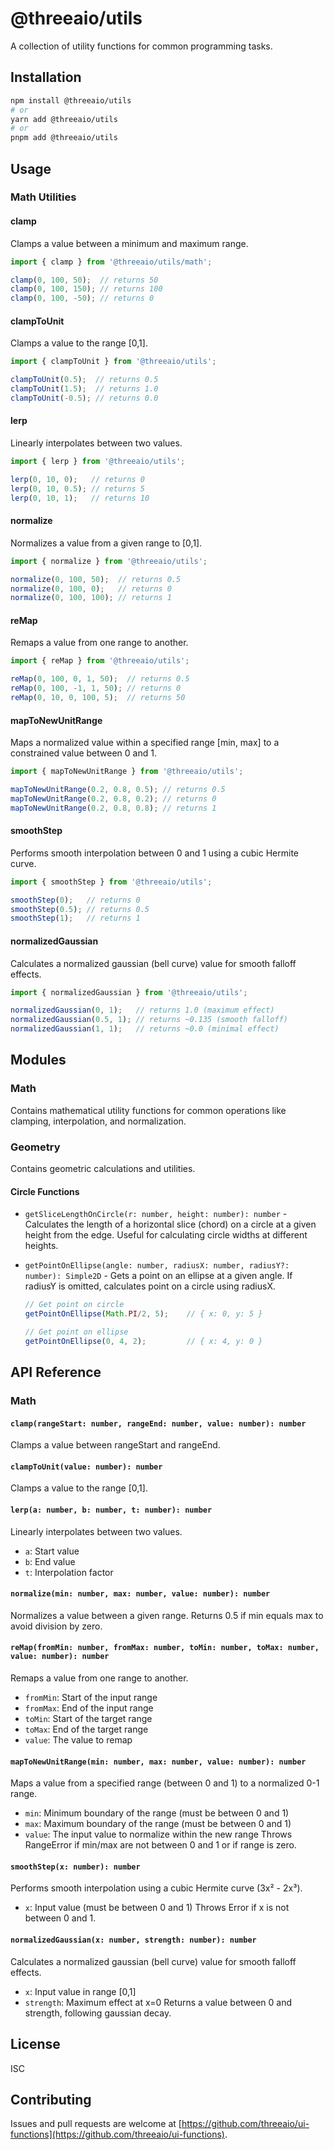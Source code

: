 # @threeaio/utils

A collection of utility functions for common programming tasks.

## Installation

```bash
npm install @threeaio/utils
# or
yarn add @threeaio/utils
# or
pnpm add @threeaio/utils
```

## Usage

### Math Utilities

#### clamp
Clamps a value between a minimum and maximum range.
```typescript
import { clamp } from '@threeaio/utils/math';

clamp(0, 100, 50);  // returns 50
clamp(0, 100, 150); // returns 100
clamp(0, 100, -50); // returns 0
```

#### clampToUnit
Clamps a value to the range [0,1].
```typescript
import { clampToUnit } from '@threeaio/utils';

clampToUnit(0.5);  // returns 0.5
clampToUnit(1.5);  // returns 1.0
clampToUnit(-0.5); // returns 0.0
```

#### lerp
Linearly interpolates between two values.
```typescript
import { lerp } from '@threeaio/utils';

lerp(0, 10, 0);   // returns 0
lerp(0, 10, 0.5); // returns 5
lerp(0, 10, 1);   // returns 10
```

#### normalize
Normalizes a value from a given range to [0,1].
```typescript
import { normalize } from '@threeaio/utils';

normalize(0, 100, 50);  // returns 0.5
normalize(0, 100, 0);   // returns 0
normalize(0, 100, 100); // returns 1
```

#### reMap
Remaps a value from one range to another.
```typescript
import { reMap } from '@threeaio/utils';

reMap(0, 100, 0, 1, 50);  // returns 0.5
reMap(0, 100, -1, 1, 50); // returns 0
reMap(0, 10, 0, 100, 5);  // returns 50
```

#### mapToNewUnitRange
Maps a normalized value within a specified range [min, max] to a constrained value between 0 and 1.
```typescript
import { mapToNewUnitRange } from '@threeaio/utils';

mapToNewUnitRange(0.2, 0.8, 0.5); // returns 0.5
mapToNewUnitRange(0.2, 0.8, 0.2); // returns 0
mapToNewUnitRange(0.2, 0.8, 0.8); // returns 1
```

#### smoothStep
Performs smooth interpolation between 0 and 1 using a cubic Hermite curve.
```typescript
import { smoothStep } from '@threeaio/utils';

smoothStep(0);   // returns 0
smoothStep(0.5); // returns 0.5
smoothStep(1);   // returns 1
```

#### normalizedGaussian
Calculates a normalized gaussian (bell curve) value for smooth falloff effects.
```typescript
import { normalizedGaussian } from '@threeaio/utils';

normalizedGaussian(0, 1);   // returns 1.0 (maximum effect)
normalizedGaussian(0.5, 1); // returns ~0.135 (smooth falloff)
normalizedGaussian(1, 1);   // returns ~0.0 (minimal effect)
```

## Modules

### Math
Contains mathematical utility functions for common operations like clamping, interpolation, and normalization.

### Geometry
Contains geometric calculations and utilities.

#### Circle Functions
- `getSliceLengthOnCircle(r: number, height: number): number` - Calculates the length of a horizontal slice (chord) on a circle at a given height from the edge. Useful for calculating circle widths at different heights.

- `getPointOnEllipse(angle: number, radiusX: number, radiusY?: number): Simple2D` - Gets a point on an ellipse at a given angle. If radiusY is omitted, calculates point on a circle using radiusX.
  ```typescript
  // Get point on circle
  getPointOnEllipse(Math.PI/2, 5);    // { x: 0, y: 5 }
  
  // Get point on ellipse
  getPointOnEllipse(0, 4, 2);         // { x: 4, y: 0 }
  ```

## API Reference

### Math

#### `clamp(rangeStart: number, rangeEnd: number, value: number): number`
Clamps a value between rangeStart and rangeEnd.

#### `clampToUnit(value: number): number`
Clamps a value to the range [0,1].

#### `lerp(a: number, b: number, t: number): number`
Linearly interpolates between two values.
- `a`: Start value
- `b`: End value
- `t`: Interpolation factor

#### `normalize(min: number, max: number, value: number): number`
Normalizes a value between a given range.
Returns 0.5 if min equals max to avoid division by zero.

#### `reMap(fromMin: number, fromMax: number, toMin: number, toMax: number, value: number): number`
Remaps a value from one range to another.
- `fromMin`: Start of the input range
- `fromMax`: End of the input range
- `toMin`: Start of the target range
- `toMax`: End of the target range
- `value`: The value to remap

#### `mapToNewUnitRange(min: number, max: number, value: number): number`
Maps a value from a specified range (between 0 and 1) to a normalized 0-1 range.
- `min`: Minimum boundary of the range (must be between 0 and 1)
- `max`: Maximum boundary of the range (must be between 0 and 1)
- `value`: The input value to normalize within the new range
Throws RangeError if min/max are not between 0 and 1 or if range is zero.

#### `smoothStep(x: number): number`
Performs smooth interpolation using a cubic Hermite curve (3x² - 2x³).
- `x`: Input value (must be between 0 and 1)
Throws Error if x is not between 0 and 1.

#### `normalizedGaussian(x: number, strength: number): number`
Calculates a normalized gaussian (bell curve) value for smooth falloff effects.
- `x`: Input value in range [0,1]
- `strength`: Maximum effect at x=0
Returns a value between 0 and strength, following gaussian decay.

## License

ISC

## Contributing

Issues and pull requests are welcome at [https://github.com/threeaio/ui-functions](https://github.com/threeaio/ui-functions).
